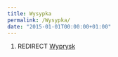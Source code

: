 ```yaml
---
title: Wysypka
permalink: /Wysypka/
date: "2015-01-01T00:00:00+01:00"
---
```


1.  REDIRECT [Wyprysk](/atopedia/Wyprysk "wikilink")
